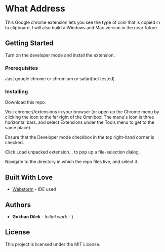 # What Address

This Google chrome extension lets you see the type of coin that is copied in to clipboard.
I will also build a Windows and Mac version in the near future.

## Getting Started

Turn on the developer mode and install the extension.
### Prerequisites

Just google chrome or chromium or safari(not tested).

### Installing

Download this repo.

Visit chrome://extensions in your browser (or open up the Chrome menu by clicking the icon to the far right of the Omnibox:  The menu's icon is three horizontal bars. and select Extensions under the Tools menu to get to the same place).

Ensure that the Developer mode checkbox in the top right-hand corner is checked.

Click Load unpacked extension… to pop up a file-selection dialog.

Navigate to the directory in which the repo files live, and select it.



## Built With Love

* [Webstorm](https://www.jetbrains.com/webstorm/) - IDE used


## Authors

* **Gokhan Dilek** - *Initial work* - )

## License

This project is licensed under the MIT License.